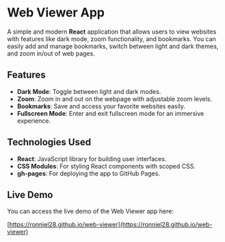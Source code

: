 # Web Viewer App

A simple and modern **React** application that allows users to view websites with features like dark mode, zoom functionality, and bookmarks. You can easily add and manage bookmarks, switch between light and dark themes, and zoom in/out of web pages.

## Features

- **Dark Mode**: Toggle between light and dark modes.
- **Zoom**: Zoom in and out on the webpage with adjustable zoom levels.
- **Bookmarks**: Save and access your favorite websites easily.
- **Fullscreen Mode**: Enter and exit fullscreen mode for an immersive experience.

## Technologies Used

- **React**: JavaScript library for building user interfaces.
- **CSS Modules**: For styling React components with scoped CSS.
- **gh-pages**: For deploying the app to GitHub Pages.

## Live Demo

You can access the live demo of the Web Viewer app here:

[https://ronniel28.github.io/web-viewer](https://ronniel28.github.io/web-viewer)
